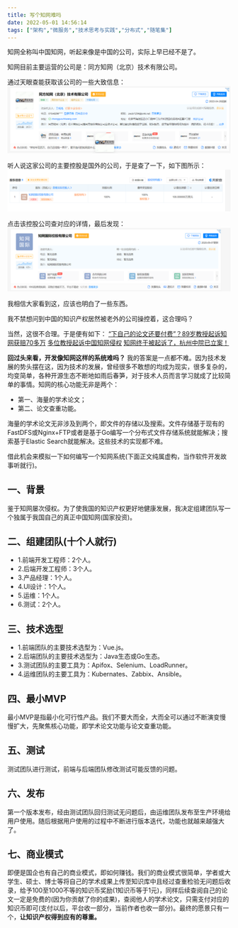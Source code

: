 ```yaml
---
title: 写个知网难吗
date: 2022-05-01 14:56:14
tags: ["架构","微服务","技术思考与实践","分布式","随笔集"]
---
```


知网全称叫中国知网，听起来像是中国的公司，实际上早已经不是了。
<!--more-->

知网目前主要运营的公司是：同方知网（北京）技术有限公司。

通过天眼查能获取该公司的一些大致信息：
![图一](写个知网难吗/01.png)

听人说这家公司的主要控股是国外的公司，于是查了一下，如下图所示：
![图二](写个知网难吗/02.png)

点击该控股公司查对应的详情，最后发现：
![图三](写个知网难吗/03.png)

我相信大家看到这，应该也明白了一些东西。

我不禁想问到中国的知识产权居然被老外的公司操控着，这合理吗？

当然，这很不合理。于是便有如下：
[“下自己的论文还要付费”？89岁教授起诉知网获赔70多万](https://new.qq.com/omn/20211211/20211211A05FS600.html)
[多位教授起诉中国知网侵权](https://www.huxiu.com/article/480039.html)
[知网终于被起诉了，杭州中院已立案！](https://new.qq.com/omn/20220424/20220424A0CAKN00.html)

**回过头来看，开发像知网这样的系统难吗？**
我的答案是一点都不难。因为技术发展的势头摆在这，因为技术的发展，曾经很多不敢想的均成为现实，很多复杂的，均变简单，各种开源生态不断地如雨后春笋，对于技术人员而言学习就成了比较简单的事情。知网的核心功能无非是两个：

- 第一、海量的学术论文；
- 第二、论文查重功能。

海量的学术论文无非涉及到两个，即文件的存储以及搜索。文件存储基于现有的FastDFS或Nginx+FTP或者是基于Go编写一个分布式文件存储系统就能解决；搜索基于Elastic Search就能解决。这些技术的实现都不难。


借此机会来模拟一下如何编写一个知网系统(下面正文纯属虚构，当作软件开发故事听就行)。


## 一、背景
鉴于知网屡次侵权。为了使我国的知识产权更好地健康发展，我决定组建团队写一个独属于我国自己的真正中国知网(国家投资)。

## 二、组建团队(十个人就行)
- 1.前端开发工程师：2个人。
- 2.后端开发工程师：3个人。
- 3.产品经理：1个人。
- 4.UI设计：1个人。
- 5.运维：1个人。
- 6.测试：2个人。

## 三、技术选型
- 1.前端团队的主要技术选型为：Vue.js。
- 2.后端团队的主要技术选型为：Java生态或Go生态。
- 3.测试团队的主要工具为：Apifox、Selenium、LoadRunner。
- 4.运维团队的主要工具为：Kubernates、Zabbix、Ansible。


## 四、最小MVP
最小MVP是指最小化可行性产品。我们不要大而全，大而全可以通过不断演变慢慢扩大，先聚焦核心功能，即学术论文功能与论文查重功能。

## 五、测试
测试团队进行测试，前端与后端团队修改测试可能反馈的问题。

## 六、发布
第一个版本发布，经由测试团队回归测试无问题后，由运维团队发布至生产环境给用户使用。随后根据用户使用的过程中不断进行版本迭代，功能也就越来越强大了。


## 七、商业模式
即便是国企也有自己的商业模式，即如何赚钱。我们的商业模式很简单，学者或大学生、硕士、博士等将自己的学术成果上传至知识库中且经过查重检验无问题后收录，给予100至1000不等的知识币奖励(1知识币等于1元)，同样后续查阅自己的论文一定是免费的(因为你贡献了你的成果)，查阅他人的学术论文，只需支付对应的知识币即可(支付以后，平台收一部分，当前作者也收一部分)。最终的愿景只有一个，**让知识产权得到应有的尊重。**

